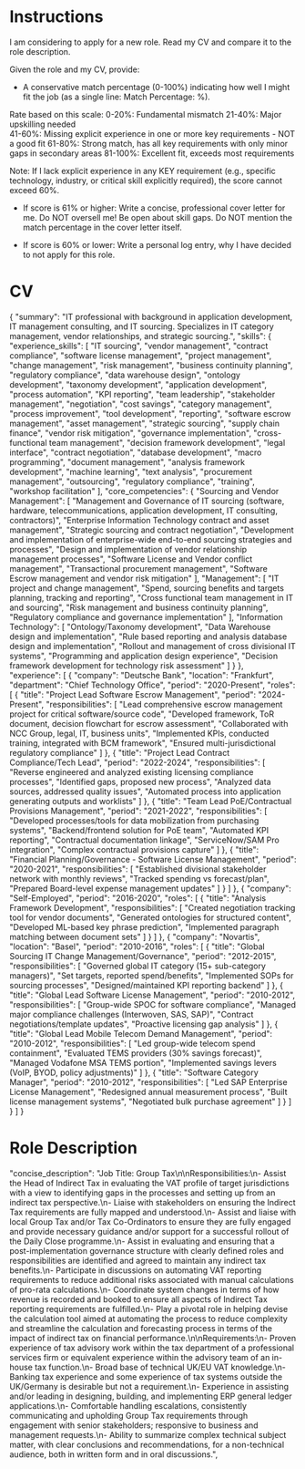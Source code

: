 # Instructions
I am considering to apply for a new role. Read my CV and compare it to the role description.

Given the role and my CV, provide:

- A conservative match percentage (0-100%) indicating how well I might fit the job (as a single line: Match Percentage: <number>%). 

Rate based on this scale:
0-20%: Fundamental mismatch
21-40%: Major upskilling needed  
41-60%: Missing explicit experience in one or more key requirements - NOT a good fit
61-80%: Strong match, has all key requirements with only minor gaps in secondary areas
81-100%: Excellent fit, exceeds most requirements

Note: If I lack explicit experience in any KEY requirement (e.g., specific technology, industry, or critical skill explicitly required), the score cannot exceed 60%.

- If score is 61% or higher: Write a concise, professional cover letter for me. Do NOT oversell me! Be open about skill gaps. Do NOT mention the match percentage in the cover letter itself.

- If score is 60% or lower: Write a personal log entry, why I have decided to not apply for this role.


# CV
{
  "summary": "IT professional with background in application development, IT management consulting, and IT sourcing. Specializes in IT category management, vendor relationships, and strategic sourcing.",
  "skills": {
    "experience_skills": [
      "IT sourcing", "vendor management", "contract compliance", "software license management", "project management",
      "change management", "risk management", "business continuity planning", "regulatory compliance",
      "data warehouse design", "ontology development", "taxonomy development", "application development",
      "process automation", "KPI reporting", "team leadership", "stakeholder management", "negotiation",
      "cost savings", "category management", "process improvement", "tool development", "reporting",
      "software escrow management", "asset management", "strategic sourcing", "supply chain finance",
      "vendor risk mitigation", "governance implementation", "cross-functional team management",
      "decision framework development", "legal interface", "contract negotiation", "database development",
      "macro programming", "document management", "analysis framework development", "machine learning",
      "text analysis", "procurement management", "outsourcing", "regulatory compliance", "training", "workshop facilitation"
    ],
    "core_competencies": {
      "Sourcing and Vendor Management": [
        "Management and Governance of IT sourcing (software, hardware, telecommunications, application development, IT consulting, contractors)",
        "Enterprise Information Technology contract and asset management",
        "Strategic sourcing and contract negotiation",
        "Development and implementation of enterprise-wide end-to-end sourcing strategies and processes",
        "Design and implementation of vendor relationship management processes",
        "Software License and Vendor conflict management",
        "Transactional procurement management",
        "Software Escrow management and vendor risk mitigation"
      ],
      "Management": [
        "IT project and change management",
        "Spend, sourcing benefits and targets planning, tracking and reporting",
        "Cross functional team management in IT and sourcing",
        "Risk management and business continuity planning",
        "Regulatory compliance and governance implementation"
      ],
      "Information Technology": [
        "Ontology/Taxonomy development",
        "Data Warehouse design and implementation",
        "Rule based reporting and analysis database design and implementation",
        "Rollout and management of cross divisional IT systems",
        "Programming and application design experience",
        "Decision framework development for technology risk assessment"
      ]
    }
  },
  "experience": [
    {
      "company": "Deutsche Bank",
      "location": "Frankfurt",
      "department": "Chief Technology Office",
      "period": "2020-Present",
      "roles": [
        {
          "title": "Project Lead Software Escrow Management",
          "period": "2024-Present",
          "responsibilities": [
            "Lead comprehensive escrow management project for critical software/source code",
            "Developed framework, ToR document, decision flowchart for escrow assessment",
            "Collaborated with NCC Group, legal, IT, business units",
            "Implemented KPIs, conducted training, integrated with BCM framework",
            "Ensured multi-jurisdictional regulatory compliance"
          ]
        },
        {
          "title": "Project Lead Contract Compliance/Tech Lead",
          "period": "2022-2024",
          "responsibilities": [
            "Reverse engineered and analyzed existing licensing compliance processes",
            "Identified gaps, proposed new process",
            "Analyzed data sources, addressed quality issues",
            "Automated process into application generating outputs and worklists"
          ]
        },
        {
          "title": "Team Lead PoE/Contractual Provisions Management",
          "period": "2021-2022",
          "responsibilities": [
            "Developed processes/tools for data mobilization from purchasing systems",
            "Backend/frontend solution for PoE team",
            "Automated KPI reporting",
            "Contractual documentation linkage",
            "ServiceNow/SAM Pro integration",
            "Complex contractual provisions capture"
          ]
        },
        {
          "title": "Financial Planning/Governance - Software License Management",
          "period": "2020-2021",
          "responsibilities": [
            "Established divisional stakeholder network with monthly reviews",
            "Tracked spending vs forecast/plan",
            "Prepared Board-level expense management updates"
          ]
        }
      ]
    },
    {
      "company": "Self-Employed",
      "period": "2016-2020",
      "roles": [
        {
          "title": "Analysis Framework Development",
          "responsibilities": [
            "Created negotiation tracking tool for vendor documents",
            "Generated ontologies for structured content",
            "Developed ML-based key phrase prediction",
            "Implemented paragraph matching between document sets"
          ]
        }
      ]
    },
    {
      "company": "Novartis",
      "location": "Basel",
      "period": "2010-2016",
      "roles": [
        {
          "title": "Global Sourcing IT Change Management/Governance",
          "period": "2012-2015",
          "responsibilities": [
            "Governed global IT category (15+ sub-category managers)",
            "Set targets, reported spend/benefits",
            "Implemented SOPs for sourcing processes",
            "Designed/maintained KPI reporting backend"
          ]
        },
        {
          "title": "Global Lead Software License Management",
          "period": "2010-2012",
          "responsibilities": [
            "Group-wide SPOC for software compliance",
            "Managed major compliance challenges (Interwoven, SAS, SAP)",
            "Contract negotiations/template updates",
            "Proactive licensing gap analysis"
          ]
        },
        {
          "title": "Global Lead Mobile Telecom Demand Management",
          "period": "2010-2012",
          "responsibilities": [
            "Led group-wide telecom spend containment",
            "Evaluated TEMS providers (30% savings forecast)",
            "Managed Vodafone MSA TEMS portion",
            "Implemented savings levers (VoIP, BYOD, policy adjustments)"
          ]
        },
        {
          "title": "Software Category Manager",
          "period": "2010-2012",
          "responsibilities": [
            "Led SAP Enterprise License Management",
            "Redesigned annual measurement process",
            "Built license management systems",
            "Negotiated bulk purchase agreement"
          ]
        }
      ]
    }
  ]
}


# Role Description
"concise_description": "Job Title: Group Tax\n\nResponsibilities:\n- Assist the Head of Indirect Tax in evaluating the VAT profile of target jurisdictions with a view to identifying gaps in the processes and setting up from an indirect tax perspective.\n- Liaise with stakeholders on ensuring the Indirect Tax requirements are fully mapped and understood.\n- Assist and liaise with local Group Tax and/or Tax Co-Ordinators to ensure they are fully engaged and provide necessary guidance and/or support for a successful rollout of the Daily Close programme.\n- Assist in evaluating and ensuring that a post-implementation governance structure with clearly defined roles and responsibilities are identified and agreed to maintain any indirect tax benefits.\n- Participate in discussions on automating VAT reporting requirements to reduce additional risks associated with manual calculations of pro-rata calculations.\n- Coordinate system changes in terms of how revenue is recorded and booked to ensure all aspects of Indirect Tax reporting requirements are fulfilled.\n- Play a pivotal role in helping devise the calculation tool aimed at automating the process to reduce complexity and streamline the calculation and forecasting process in terms of the impact of indirect tax on financial performance.\n\nRequirements:\n- Proven experience of tax advisory work within the tax department of a professional services firm or equivalent experience within the advisory team of an in-house tax function.\n- Broad base of technical UK/EU VAT knowledge.\n- Banking tax experience and some experience of tax systems outside the UK/Germany is desirable but not a requirement.\n- Experience in assisting and/or leading in designing, building, and implementing ERP general ledger applications.\n- Comfortable handling escalations, consistently communicating and upholding Group Tax requirements through engagement with senior stakeholders; responsive to business and management requests.\n- Ability to summarize complex technical subject matter, with clear conclusions and recommendations, for a non-technical audience, both in written form and in oral discussions.",


